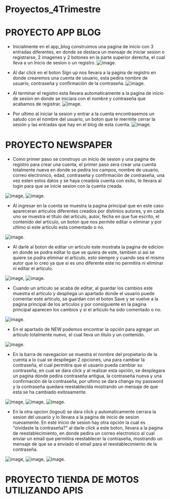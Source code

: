 # Proyectos_4Trimestre

# PROYECTO APP BLOG

- Inicialmente en el app_blog construimos una pagina de inicio con 3 entradas diferentes, en donde se destaca un mensaje de iniciar sesion o registrarse, 2 imagenes y 2 botones en la parte superior derecha, el cual lleva a un Inicio de sesion o un registro.
![image](https://user-images.githubusercontent.com/101755814/208842718-fcb0f821-0deb-4e40-8f5f-2487028606dd.png).

- Al dar click en el boton Sign up nos llevara a la pagina de registro en donde crearemos una cuenta de usuario, esta pedira nombre de usuario, contraseña y confirmación de la contraseña.
![image](https://user-images.githubusercontent.com/101755814/208843287-ad20d1a5-e849-4f34-9f4e-950c06c6801a.png).

- Al terminar el registro esta llevara automaticamente a la pagina de inicio de sesion en donde se iniciara con el nombre y contraseña que acabamos de registrar.
![image](https://user-images.githubusercontent.com/101755814/208843552-c4dc5620-00d0-45da-b3cf-7cdc1cc73648.png).

- Por ultimo al iniciar la sesion y entrar a la cuenta encontrasemos un saludo con el nombre del usuario, un boton que te mermite cerrar la sesión y las entradas que hay en el blog de esta cuenta.
![image](https://user-images.githubusercontent.com/101755814/208843812-2eba3e1a-fc6b-419e-ba8b-552854abfabc.png).



# PROYECTO NEWSPAPER

- Como primer paso se construyo un inicio de sesion y una pagina de registro para crear una cuenta, el primer paso sera crear una cuenta totalmente nueva en donde se pedira los campos, nombre de usuario, correo electronico, edad, contraseña y confirmación de contraseña, una vez esten estos datos y se haya creadola cuenta con exito, te llevara al login para que se inicie sesion con la cuenta creada.

![image](https://user-images.githubusercontent.com/101755814/208845242-d4cab8b5-d149-4411-b700-f8d175c157a9.png), ![image](https://user-images.githubusercontent.com/101755814/208845295-7c03caec-e60f-430f-b4db-6f893aef94e9.png).

- Al ingresar en la cuenta se muestra la pagina principal que en este caso apareceran articulos diferentes creados por distintos autores, y en cada uno se muestra el titulo del articulo, autor, fecha en que fue escrito, el contenido del articulo, un boton que nos permite editar o eliminar y por ultimo si este articulo esta comentado o no.

![image](https://user-images.githubusercontent.com/101755814/208846049-98a0cd24-f461-4e35-aaca-f56a44447e0b.png).

- Al darle al boton de editar un articulo este mostrata la pagina de edicion en donde se podra editar lo que se quiera de este, tambien si asi se quiere se podra eliminar el articulo, esto siempre y cuando sea el mismo autor que lo creo ya que si es uno diferente este no permitira ni eliminar ni editar el articulo.

![image](https://user-images.githubusercontent.com/101755814/208846425-63ec90a2-f368-4d13-bb5e-10d806c87503.png), ![image](https://user-images.githubusercontent.com/101755814/208846483-52c3c76d-53f9-46cf-aed7-c1f0c71c2812.png).

- Cuando un articulo se acaba de editar, al guardar los cambios este muestra el articulo y despliega un apartado donde el usuario puede comentar este articulo, se guardan con el boton Save y se vuelve a la pagina principal de los articulos y por consiguiente en la pagina principal aparecen los cambios y si el articulo ha sido comentado o no.

![image](https://user-images.githubusercontent.com/101755814/208846950-e8f8a019-1c3f-40e1-9b9b-a4ac68254f19.png).

- En el apartado de NEW podemos encontrar la opción para agregar un articulo totalmente nuevo, el cual lleva un titulo y un contenido.

![image](https://user-images.githubusercontent.com/101755814/208847155-09dd2d07-4738-4f55-a9c8-9212964f822e.png).

- En la barra de navegacion se muestra el nombre del propietario de la cuenta a lo cual se despliegan 2 opciones, una para cambiar la contraseña, el cual permitira que el usuario pueda cambiar su contraseña, en cual se dara click y al realizar esta opción, se desplegara un pagina donde pedira contraseña antigua, la contraseña nueva y  una confirmación de la contraseña, por ultimo se dara change my password y la contraseña quedara reestablecida mostrando un mensaje de que esta se ha cambiado exitosamente.

![image](https://user-images.githubusercontent.com/101755814/208847861-4c1c7a28-8af9-458f-b5b0-64c0507caf77.png), ![image](https://user-images.githubusercontent.com/101755814/208847892-5e5b92ae-9095-424f-95bf-3b829592dfdc.png), ![image](https://user-images.githubusercontent.com/101755814/208847978-227eeb80-b7a8-49b7-b430-47c1ad7553fa.png).

- En la otra opcion (logout) se dara click y automaticamente cerrara la sesion del usuario y lo llevara a la pagina de inicio de sesion nuevamente. En este inicio de sesion hay otra opción la cual es "olvidaste la contraseña?" al darle click a este boton, llevara a la pagina de reestablecimiento, en donde pedira un correo electronico al cual enviar un email que permitira reestablecer la contraseña, mostrando un mensaje de que se a enviado el email para el reestablecimiento de la contraseña.

![image](https://user-images.githubusercontent.com/101755814/208848947-e84f5fc6-3c34-42be-81c1-e3062cfcfad2.png), ![image](https://user-images.githubusercontent.com/101755814/208848987-5bb7be5b-b3cc-41ba-81f1-34f05604975f.png), ![image](https://user-images.githubusercontent.com/101755814/208849019-6b5f29dd-d4ea-4d60-b687-ce154a484761.png).
















# PROYECTO TIENDA DE MOTOS UTILIZANDO APIS
